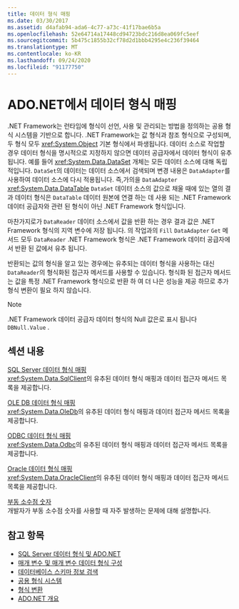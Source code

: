 ```yaml
---
title: 데이터 형식 매핑
ms.date: 03/30/2017
ms.assetid: d4afab94-ada6-4c77-a73c-41f17bae6b5a
ms.openlocfilehash: 52e64714a17448cd94723bdc216d8ea069fc5eef
ms.sourcegitcommit: 5b475c1855b32cf78d2d1bbb4295e4c236f39464
ms.translationtype: MT
ms.contentlocale: ko-KR
ms.lasthandoff: 09/24/2020
ms.locfileid: "91177750"
---
```

# <a name="data-type-mappings-in-adonet"></a>ADO.NET에서 데이터 형식 매핑

.NET Framework는 런타임에 형식이 선언, 사용 및 관리되는 방법을 정의하는 공용 형식 시스템을 기반으로 합니다. .NET Framework는 값 형식과 참조 형식으로 구성되며, 두 형식 모두 <xref:System.Object> 기본 형식에서 파생됩니다. 데이터 소스로 작업할 경우 데이터 형식을 명시적으로 지정하지 않으면 데이터 공급자에서 데이터 형식이 유추됩니다. 예를 들어 <xref:System.Data.DataSet> 개체는 모든 데이터 소스에 대해 독립적입니다. `DataSet`의 데이터는 데이터 소스에서 검색되며 변경 내용은 `DataAdapter`를 사용하여 데이터 소스에 다시 적용됩니다. 즉,가의을 `DataAdapter` <xref:System.Data.DataTable> `DataSet` 데이터 소스의 값으로 채울 때에 있는 열의 결과 데이터 형식은 `DataTable` 데이터 원본에 연결 하는 데 사용 되는 .NET Framework 데이터 공급자와 관련 된 형식이 아닌 .NET Framework 형식입니다.  
  
 마찬가지로가 `DataReader` 데이터 소스에서 값을 반환 하는 경우 결과 값은 .NET Framework 형식의 지역 변수에 저장 됩니다. 의 작업과의 `Fill` `DataAdapter` `Get` 메서드 모두 `DataReader` .NET Framework 형식은 .NET Framework 데이터 공급자에서 반환 된 값에서 유추 됩니다.  
  
 반환되는 값의 형식을 알고 있는 경우에는 유추되는 데이터 형식을 사용하는 대신 `DataReader`의 형식화된 접근자 메서드를 사용할 수 있습니다. 형식화 된 접근자 메서드는 값을 특정 .NET Framework 형식으로 반환 하 여 더 나은 성능을 제공 하므로 추가 형식 변환이 필요 하지 않습니다.  
  
> [!NOTE]
> .NET Framework 데이터 공급자 데이터 형식의 Null 값은로 표시 됩니다 `DBNull.Value` .  
  
## <a name="in-this-section"></a>섹션 내용  

 [SQL Server 데이터 형식 매핑](sql-server-data-type-mappings.md)  
 <xref:System.Data.SqlClient>의 유추된 데이터 형식 매핑과 데이터 접근자 메서드 목록을 제공합니다.  
  
 [OLE DB 데이터 형식 매핑](ole-db-data-type-mappings.md)  
 <xref:System.Data.OleDb>의 유추된 데이터 형식 매핑과 데이터 접근자 메서드 목록을 제공합니다.  
  
 [ODBC 데이터 형식 매핑](odbc-data-type-mappings.md)  
 <xref:System.Data.Odbc>의 유추된 데이터 형식 매핑과 데이터 접근자 메서드 목록을 제공합니다.  
  
 [Oracle 데이터 형식 매핑](oracle-data-type-mappings.md)  
 <xref:System.Data.OracleClient>의 유추된 데이터 형식 매핑과 데이터 접근자 메서드 목록을 제공합니다.  
  
 [부동 소수점 숫자](floating-point-numbers.md)  
 개발자가 부동 소수점 숫자를 사용할 때 자주 발생하는 문제에 대해 설명합니다.  
  
## <a name="see-also"></a>참고 항목

- [SQL Server 데이터 형식 및 ADO.NET](./sql/sql-server-data-types.md)
- [매개 변수 및 매개 변수 데이터 형식 구성](configuring-parameters-and-parameter-data-types.md)
- [데이터베이스 스키마 정보 검색](retrieving-database-schema-information.md)
- [공용 형식 시스템](../../../standard/base-types/common-type-system.md)
- [형식 변환](/previous-versions/visualstudio/visual-studio-2008/t8s7t9bf(v=vs.90))
- [ADO.NET 개요](ado-net-overview.md)

